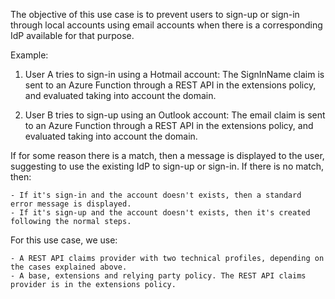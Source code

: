 The objective of this use case is to prevent users to sign-up or sign-in through local accounts using email accounts when there is a corresponding IdP available for that purpose.

Example:

1. User A tries to sign-in using a Hotmail account:
	The SignInName claim is sent to an Azure Function through a REST API in the extensions policy, and evaluated taking into account the domain.
	
2. User B tries to sign-up using an Outlook account:
	The email claim is sent to an Azure Function through a REST API in the extensions policy, and evaluated taking into account the domain.
	
If for some reason there is a match, then a message is displayed to the user, suggesting to use the existing IdP to sign-up or sign-in. If there is no match, then:

	- If it's sign-in and the account doesn't exists, then a standard error message is displayed.
	- If it's sign-up and the account doesn't exists, then it's created following the normal steps.
	
For this use case, we use:

	- A REST API claims provider with two technical profiles, depending on the cases explained above.
	- A base, extensions and relying party policy. The REST API claims provider is in the extensions policy.
